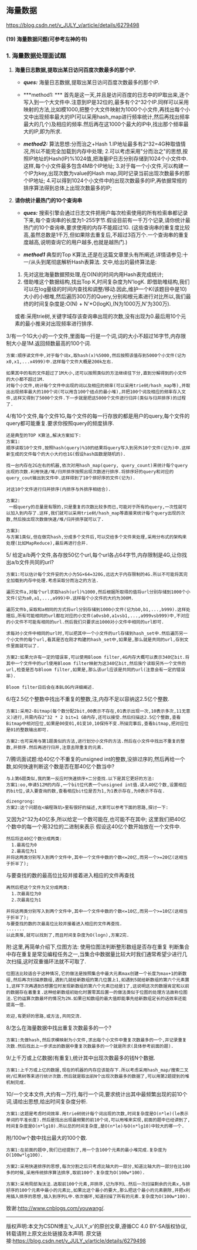 ## 海量数据
https://blog.csdn.net/v_JULY_v/article/details/6279498

#### (19) 海量数据问题(可参考左神的书)

### 1. 海量数据处理面试题
1. **海量日志数据,提取出某日访问百度次数最多的那个IP.**
    * ***ques:***
    海量日志数据,提取出某日访问百度次数最多的那个IP.

    * ***method1: ***
    首先是这一天,并且是访问百度的日志中的IP取出来,逐个写入到一个大文件中.注意到IP是32位的,最多有个2^32个IP.同样可以采用映射的方法,比如模1000,把整个大文件映射为1000个小文件,再找出每个小文中出现频率最大的IP(可以采用hash_map进行频率统计,然后再找出频率最大的几个)及相应的频率.然后再在这1000个最大的IP中,找出那个频率最大的IP,即为所求.

    * ***method2:***
    算法思想:分而治之+Hash
    1.IP地址最多有2^32=4G种取值情况,所以不能完全加载到内存中处理; 
    2.可以考虑采用"分而治之"的思想,按照IP地址的Hash(IP)%1024值,把海量IP日志分别存储到1024个小文件中.这样,每个小文件最多包含4MB个IP地址; 
    3.对于每一个小文件,可以构建一个IP为key,出现次数为value的Hash map,同时记录当前出现次数最多的那个IP地址;
    4.可以得到1024个小文件中的出现次数最多的IP,再依据常规的排序算法得到总体上出现次数最多的IP;

2. **请你统计最热门的10个查询串**
    * ***ques:***
    搜索引擎会通过日志文件把用户每次检索使用的所有检索串都记录下来,每个查询串的长度为1-255字节.假设目前有一千万个记录,请你统计最热门的10个查询串,要求使用的内存不能超过1G.
    (这些查询串的重复度比较高,虽然总数是1千万,但如果除去重复后,不超过3百万个.一个查询串的重复度越高,说明查询它的用户越多,也就是越热门.)

    * ***method1***
    典型的Top K算法,还是在这篇文章里头有所阐述,详情请参见:十一/从头到尾彻底解析Hash表算法.
    文中,给出的最终算法是:
    1. 先对这批海量数据预处理,在O(N)的时间内用Hash表完成统计;
    2. 借助堆这个数据结构,找出Top K,时间复杂度为N'logK.
        即借助堆结构,我们可以在log量级的时间内查找和调整/移动.因此,维护一个K(该题目中是10)大小的小根堆,然后遍历300万的Query,分别和根元素进行对比所以,我们最终的时间复杂度是:O(N) + N'*O(logK),(N为1000万,N'为300万).

    或者:采用trie树,关键字域存该查询串出现的次数,没有出现为0.最后用10个元素的最小推来对出现频率进行排序.


3/有一个1G大小的一个文件,里面每一行是一个词,词的大小不超过16字节,内存限制大小是1M.返回频数最高的100个词.

    方案:顺序读文件中,对于每个词x,取hash(x)%5000,然后按照该值存到5000个小文件(记为x0,x1,...x4999)中.这样每个文件大概是200k左右.

    如果其中的有的文件超过了1M大小,还可以按照类似的方法继续往下分,直到分解得到的小文件的大小都不超过1M.
    对每个小文件,统计每个文件中出现的词以及相应的频率(可以采用trie树/hash_map等),并取出出现频率最大的100个词(可以用含100个结点的最小堆),并把100个词及相应的频率存入文件,这样又得到了5000个文件.下一步就是把这5000个文件进行归并(类似与归并排序)的过程了.


4/有10个文件,每个文件1G,每个文件的每一行存放的都是用户的query,每个文件的query都可能重复.要求你按照query的频度排序.

    还是典型的TOP K算法,解决方案如下:
    方案1:
    顺序读取10个文件,按照hash(query)%10的结果将query写入到另外10个文件(记为)中.这样新生成的文件每个的大小大约也1G(假设hash函数是随机的).
    
    找一台内存在2G左右的机器,依次对用hash_map(query, query_count)来统计每个query出现的次数.利用快速/堆/归并排序按照出现次数进行排序.将排序好的query和对应的query_cout输出到文件中.这样得到了10个排好序的文件(记为).

    对这10个文件进行归并排序(内排序与外排序相结合).

    方案2:
     一般query的总量是有限的,只是重复的次数比较多而已,可能对于所有的query,一次性就可以加入到内存了.这样,我们就可以采用trie树/hash_map等直接来统计每个query出现的次数,然后按出现次数做快速/堆/归并排序就可以了.

    方案3:
    与方案1类似,但在做完hash,分成多个文件后,可以交给多个文件来处理,采用分布式的架构来处理(比如MapReduce),最后再进行合并.


5/ 给定a/b两个文件,各存放50亿个url,每个url各占64字节,内存限制是4G,让你找出a/b文件共同的url?

    方案1:可以估计每个文件安的大小为5G×64=320G,远远大于内存限制的4G.所以不可能将其完全加载到内存中处理.考虑采取分而治之的方法.

    遍历文件a,对每个url求取hash(url)%1000,然后根据所取得的值将url分别存储到1000个小文件(记为a0,a1,...,a999)中.这样每个小文件的大约为300M.

    遍历文件b,采取和a相同的方式将url分别存储到1000小文件(记为b0,b1,...,b999).这样处理后,所有可能相同的url都在对应的小文件(a0vsb0,a1vsb1,...,a999vsb999)中,不对应的小文件不可能有相同的url.然后我们只要求出1000对小文件中相同的url即可.

    求每对小文件中相同的url时,可以把其中一个小文件的url存储到hash_set中.然后遍历另一个小文件的每个url,看其是否在刚才构建的hash_set中,如果是,那么就是共同的url,存到文件里面就可以了.

    方案2:如果允许有一定的错误率,可以使用Bloom filter,4G内存大概可以表示340亿bit.将其中一个文件中的url使用Bloom filter映射为这340亿bit,然后挨个读取另外一个文件的url,检查是否与Bloom filter,如果是,那么该url应该是共同的url(注意会有一定的错误率).

    Bloom filter日后会在本BLOG内详细阐述.


6/在2.5亿个整数中找出不重复的整数,注,内存不足以容纳这2.5亿个整数.

    方案1:采用2-Bitmap(每个数分配2bit,00表示不存在,01表示出现一次,10表示多次,11无意义)进行,共需内存2^32 * 2 bit=1 GB内存,还可以接受.然后扫描这2.5亿个整数,查看Bitmap中相对应位,如果是00变01,01变10,10保持不变.所描完事后,查看bitmap,把对应位是01的整数输出即可.

    方案2:也可采用与第1题类似的方法,进行划分小文件的方法.然后在小文件中找出不重复的整数,并排序.然后再进行归并,注意去除重复的元素.


7/腾讯面试题:给40亿个不重复的unsigned int的整数,没排过序的,然后再给一个数,如何快速判断这个数是否在那40亿个数当中?

    与上第6题类似,我的第一反应时快速排序+二分查找.以下是其它更好的方法:
    方案1:oo,申请512M的内存,一个bit位代表一个unsigned int值.读入40亿个数,设置相应的bit位,读入要查询的数,查看相应bit位是否为1,为1表示存在,为0表示不存在.

    dizengrong:
    方案2:这个问题在<编程珠玑>里有很好的描述,大家可以参考下面的思路,探讨一下:
又因为2^32为40亿多,所以给定一个数可能在,也可能不在其中;
这里我们把40亿个数中的每一个用32位的二进制来表示
假设这40亿个数开始放在一个文件中.

    然后将这40亿个数分成两类:
      1.最高位为0
      2.最高位为1
    并将这两类分别写入到两个文件中,其中一个文件中数的个数<=20亿,而另一个>=20亿(这相当于折半了);
与要查找的数的最高位比较并接着进入相应的文件再查找

    再然后把这个文件为又分成两类:
      1.次最高位为0
      2.次最高位为1

    并将这两类分别写入到两个文件中,其中一个文件中数的个数<=10亿,而另一个>=10亿(这相当于折半了);
    与要查找的数的次最高位比较并接着进入相应的文件再查找.
    .......
    以此类推,就可以找到了,而且时间复杂度为O(logn),方案2完.

   附:这里,再简单介绍下,位图方法:
    使用位图法判断整形数组是否存在重复 
    判断集合中存在重复是常见编程任务之一,当集合中数据量比较大时我们通常希望少进行几次扫描,这时双重循环法就不可取了.

    位图法比较适合于这种情况,它的做法是按照集合中最大元素max创建一个长度为max+1的新数组,然后再次扫描原数组,遇到几就给新数组的第几位置上1,如遇到5就给新数组的第六个元素置1,这样下次再遇到5想置位时发现新数组的第六个元素已经是1了,这说明这次的数据肯定和以前的数据存在着重复.这种给新数组初始化时置零其后置一的做法类似于位图的处理方法故称位图法.它的运算次数最坏的情况为2N.如果已知数组的最大值即能事先给新数组定长的话效率还能提高一倍.

    欢迎,有更好的思路,或方法,共同交流.


8/怎么在海量数据中找出重复次数最多的一个?
   
    方案1:先做hash,然后求模映射为小文件,求出每个小文件中重复次数最多的一个,并记录重复次数.然后找出上一步求出的数据中重复次数最多的一个就是所求(具体参考前面的题).


9/上千万或上亿数据(有重复),统计其中出现次数最多的钱N个数据.

    方案1:上千万或上亿的数据,现在的机器的内存应该能存下.所以考虑采用hash_map/搜索二叉树/红黑树等来进行统计次数.然后就是取出前N个出现次数最多的数据了,可以用第2题提到的堆机制完成.


10/一个文本文件,大约有一万行,每行一个词,要求统计出其中最频繁出现的前10个词,请给出思想,给出时间复杂度分析.

    方案1:这题是考虑时间效率.用trie树统计每个词出现的次数,时间复杂度是O(n*le)(le表示单词的平准长度).然后是找出出现最频繁的前10个词,可以用堆来实现,前面的题中已经讲到了,时间复杂度是O(n*lg10).所以总的时间复杂度,是O(n*le)与O(n*lg10)中较大的哪一个.


附/100w个数中找出最大的100个数.

    方案1:在前面的题中,我们已经提到了,用一个含100个元素的最小堆完成.复杂度为O(100w*lg100).

    方案2:采用快速排序的思想,每次分割之后只考虑比轴大的一部分,知道比轴大的一部分在比100多的时候,采用传统排序算法排序,取前100个.复杂度为O(100w*100).

    方案3:采用局部淘汰法.选取前100个元素,并排序,记为序列L.然后一次扫描剩余的元素x,与排好序的100个元素中最小的元素比,如果比这个最小的要大,那么把这个最小的元素删除,并把x利用插入排序的思想,插入到序列L中.依次循环,知道扫描了所有的元素.复杂度为O(100w*100).

致谢:http://www.cnblogs.com/youwang/.
________________
版权声明:本文为CSDN博主'v_JULY_v'的原创文章,遵循CC 4.0 BY-SA版权协议,转载请附上原文出处链接及本声明.
原文链接:https://blog.csdn.net/v_JULY_v/article/details/6279498